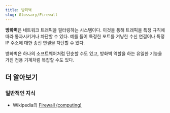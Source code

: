 ```yaml
---
title: 방화벽
slug: Glossary/Firewall
---
```


**방화벽**은 네트워크 트래픽을 필터링하는 시스템이다. 이것을 통해 트래픽을 특정 규칙에 따라 통과시키거나 차단할 수 있다. 예를 들어 특정한 포트를 겨냥한 수신 연결이나 특정 IP 주소에 대한 송신 연결을 차단할 수 있다.

방화벽은 하나의 소프트웨어처럼 단순할 수도 있고, 방화벽 역할을 하는 유일한 기능을 가진 전용 기계처럼 복잡할 수도 있다.

## 더 알아보기

### 일반적인 지식

- Wikipedia의 [Firewall (computing)](<https://en.wikipedia.org/wiki/Firewall_(computing)>)
